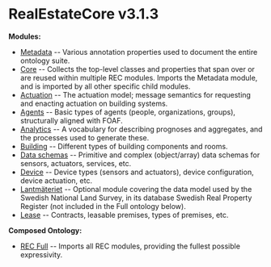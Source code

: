 # RealEstateCore v3.1.3

**Modules:**
* [Metadata](metadata.html) -- Various annotation properties used to document the entire ontology suite.
* [Core](core.html) -- Collects the top-level classes and properties that span over or are reused within multiple REC modules. Imports the Metadata module, and is imported by all other specific child modules.
* [Actuation](actuation.html) -- The actuation model; message semantics for requesting and enacting actuation on building systems.
* [Agents](agents.html) -- Basic types of agents (people, organizations, groups), structurally aligned with FOAF.
* [Analytics](analytics.html) --  A vocabulary for describing prognoses and aggregates, and the processes used to generate these.
* [Building](building.html) -- Different types of building components and rooms.
* [Data schemas](dataschemas.html) -- Primitive and complex (object/array) data schemas for sensors, actuators, services, etc.
* [Device](device.html) -- Device types (sensors and actuators), device configuration, device actuation, etc.
* [Lantmäteriet](lantmäteriet.html) -- Optional module covering the data model used by the Swedish National Land Survey, in its database Swedish Real Property Register (not included in the Full ontology below).
* [Lease](lease.html) -- Contracts, leasable premises, types of premises, etc.

**Composed Ontology:**
* [REC Full](full.html) -- Imports all REC modules, providing the fullest possible expressivity.
